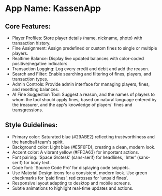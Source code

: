 # **App Name**: KassenApp

## Core Features:

- Player Profiles: Store player details (name, nickname, photo) with transaction history.
- Fine Assignment: Assign predefined or custom fines to single or multiple players.
- Realtime Balance: Display live updated balances with color-coded positive/negative indicators.
- Transaction Logging: Log every credit and debit and add the reason.
- Search and Filter: Enable searching and filtering of fines, players, and transaction types.
- Admin Controls: Provide admin interface for managing players, fines, and resetting balances.
- AI Fine Suggestion Tool: Suggest a reason, and the names of players to whom the tool should apply fines, based on natural language entered by the treasurer, and the app's knowledge of players' fines and transgressions.

## Style Guidelines:

- Primary color: Saturated blue (#29ABE2) reflecting trustworthiness and the handball team's spirit.
- Background color: Light blue (#E5F6FD), creating a clean, modern look.
- Accent color: A vibrant yellow (#FFDA63) for important actions.
- Font pairing: 'Space Grotesk' (sans-serif) for headlines, 'Inter' (sans-serif) for body text.
- Code font: 'Source Code Pro' for displaying code snippets.
- Use Material Design icons for a consistent, modern look. Use green checkmarks for 'paid fines', red crosses for 'unpaid fines'.
- Responsive layout adapting to desktop and mobile screens.
- Subtle animations to highlight real-time updates and actions.